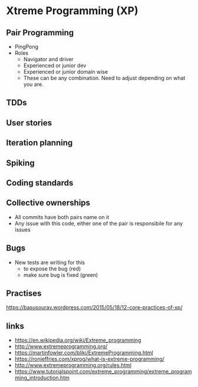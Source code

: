 # Xtreme Programming (XP)

## Pair Programming

- PingPong
- Roles
  - Navigator and driver
  - Experienced or junior dev
  - Experienced or junior domain wise
  - These can be any combination. Need to adjust depending on what you are.

## TDDs

## User stories

## Iteration planning

## Spiking


## Coding standards

## Collective ownerships

- All commits have both pairs name on it
- Any issue with this code, either one of the pair is responsibile for any issues

## Bugs

- New tests are writing for this
  - to expose the bug (red)
  - make sure bug is fixed (green)

## Practises

https://basusourav.wordpress.com/2015/05/18/12-core-practices-of-xp/

## links

- https://en.wikipedia.org/wiki/Extreme_programming
- http://www.extremeprogramming.org/
- https://martinfowler.com/bliki/ExtremeProgramming.html
- https://ronjeffries.com/xprog/what-is-extreme-programming/
- http://www.extremeprogramming.org/rules.html
- https://www.tutorialspoint.com/extreme_programming/extreme_programming_introduction.htm
